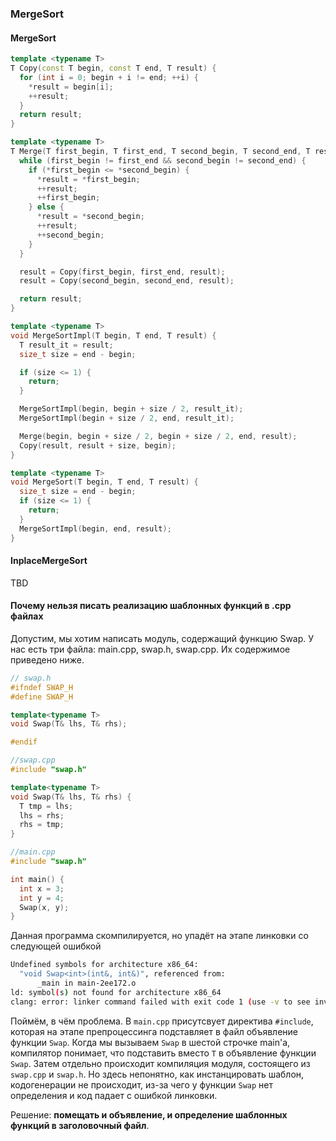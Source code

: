 ### MergeSort

#### MergeSort

```C++
template <typename T>
T Copy(const T begin, const T end, T result) {
  for (int i = 0; begin + i != end; ++i) {
    *result = begin[i];
    ++result;
  }
  return result;
}

template <typename T>
T Merge(T first_begin, T first_end, T second_begin, T second_end, T result) {
  while (first_begin != first_end && second_begin != second_end) {
    if (*first_begin <= *second_begin) {
      *result = *first_begin;
      ++result;
      ++first_begin;
    } else {
      *result = *second_begin;
      ++result;
      ++second_begin;
    }
  }

  result = Copy(first_begin, first_end, result);
  result = Copy(second_begin, second_end, result);

  return result;
}

template <typename T>
void MergeSortImpl(T begin, T end, T result) {
  T result_it = result;
  size_t size = end - begin;

  if (size <= 1) {
    return;
  }

  MergeSortImpl(begin, begin + size / 2, result_it);
  MergeSortImpl(begin + size / 2, end, result_it);

  Merge(begin, begin + size / 2, begin + size / 2, end, result);
  Copy(result, result + size, begin);
}

template <typename T>
void MergeSort(T begin, T end, T result) {
  size_t size = end - begin;
  if (size <= 1) {
    return;
  }
  MergeSortImpl(begin, end, result);
}
```

#### InplaceMergeSort

TBD

#### Почему нельзя писать реализацию шаблонных функций в .cpp файлах

Допустим, мы хотим написать модуль, содержащий функцию Swap. У нас есть три файла: main.cpp, swap.h, swap.cpp. Их содержимое приведено ниже.
```C++
// swap.h
#ifndef SWAP_H
#define SWAP_H

template<typename T>
void Swap(T& lhs, T& rhs);

#endif

//swap.cpp
#include "swap.h"

template<typename T>
void Swap(T& lhs, T& rhs) {
  T tmp = lhs;
  lhs = rhs;
  rhs = tmp;
}

//main.cpp
#include "swap.h"

int main() {
  int x = 3;
  int y = 4;
  Swap(x, y);
}
```

Данная программа скомпилируется, но упадёт на этапе линковки со следующей ошибкой
```bash
Undefined symbols for architecture x86_64:
  "void Swap<int>(int&, int&)", referenced from:
      _main in main-2ee172.o
ld: symbol(s) not found for architecture x86_64
clang: error: linker command failed with exit code 1 (use -v to see invocation)
```

Поймём, в чём проблема. В `main.cpp` присутсвует директива `#include`, которая на этапе препроцессинга подставляет в файл объявление функции `Swap`. Когда мы вызываем `Swap` в шестой строчке main'а, компилятор понимает, что подставить вместо `T` в объявление функции `Swap`. Затем отдельно происходит компиляция модуля, состоящего из `swap.cpp` и `swap.h`. Но здесь непонятно, как инстанцировать шаблон, кодогенерации не происходит, из-за чего у функции `Swap` нет определения и код падает с ошибкой линковки.

Решение: **помещать и объявление, и определение шаблонных функций в заголовочный файл**. 
